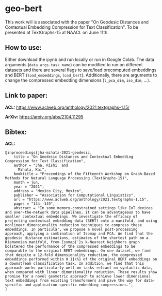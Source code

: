 # geo-bert

This work will is associated with the paper "On Geodesic Distances and Contextual Embedding Compression for Text Classification".
To be presented at TextGraphs-15 at NAACL on June 11th.

## How to use: 

Either download the ipynb and run locally or run in Google Colab. The data arguments (`data_args.task_name`) can be modified to run on different datasets and there are several flags to save/load precomputed embeddings and BERT (`load_embeddings`, `load_bert`). Additionally, there are arguments to change the compressed embedding dimensions (`l_pca_dim`, `iso_dim`, ...).

## Link to paper: 

**ACL:** https://www.aclweb.org/anthology/2021.textgraphs-1.15/

**ArXiv:** https://arxiv.org/abs/2104.11295

## Bibtex:

**ACL:** 
```
@inproceedings{jha-mihata-2021-geodesic,
    title = "On Geodesic Distances and Contextual Embedding Compression for Text Classification",
    author = "Jha, Rishi  and
      Mihata, Kai",
    booktitle = "Proceedings of the Fifteenth Workshop on Graph-Based Methods for Natural Language Processing (TextGraphs-15)",
    month = jun,
    year = "2021",
    address = "Mexico City, Mexico",
    publisher = "Association for Computational Linguistics",
    url = "https://www.aclweb.org/anthology/2021.textgraphs-1.15",
    pages = "144--149",
    abstract = "In some memory-constrained settings like IoT devices and over-the-network data pipelines, it can be advantageous to have smaller contextual embeddings. We investigate the efficacy of projecting contextual embedding data (BERT) onto a manifold, and using nonlinear dimensionality reduction techniques to compress these embeddings. In particular, we propose a novel post-processing approach, applying a combination of Isomap and PCA. We find that the geodesic distance estimations, estimates of the shortest path on a Riemannian manifold, from Isomap{'}s k-Nearest Neighbors graph bolstered the performance of the compressed embeddings to be comparable to the original BERT embeddings. On one dataset, we find that despite a 12-fold dimensionality reduction, the compressed embeddings performed within 0.1{\%} of the original BERT embeddings on a downstream classification task. In addition, we find that this approach works particularly well on tasks reliant on syntactic data, when compared with linear dimensionality reduction. These results show promise for a novel geometric approach to achieve lower dimensional text embeddings from existing transformers and pave the way for data-specific and application-specific embedding compressions.",
}
```
